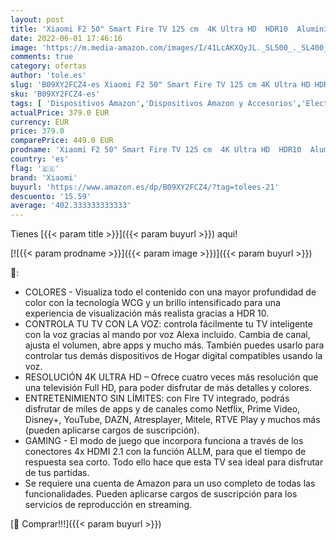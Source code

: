 ```yaml
---
layout: post
title: 'Xiaomi F2 50" Smart Fire TV 125 cm  4K Ultra HD  HDR10  Aluminio sin Marcos  Prime Video  Netflix  Control de Voz de Alexa  HDMI 2.1  Bluetooth  USB  Sintonizador Triple '
date: 2022-06-01 17:46:16
image: 'https://m.media-amazon.com/images/I/41LcAKXQyJL._SL500_._SL400_.jpg'
comments: true
category: ofertas
author: 'tole.es'
slug: 'B09XY2FCZ4-es Xiaomi F2 50" Smart Fire TV 125 cm 4K Ultra HD HDR10...'
sku: 'B09XY2FCZ4-es'
tags: [ 'Dispositivos Amazon','Dispositivos Amazon y Accesorios','Electrónica','Fire TV','TV, vídeo y home cinema','Televisores','Televisores inteligentes','alexa','xiaomi','🇪🇸', ]
actualPrice: 379.0 EUR
currency: EUR
price: 379.0
comparePrice: 449.0 EUR
prodname: 'Xiaomi F2 50" Smart Fire TV 125 cm  4K Ultra HD  HDR10  Aluminio sin Marcos  Prime Video  Netflix  Control de Voz de Alexa  HDMI 2.1  Bluetooth  USB  Sintonizador Triple '
country: 'es'
flag: '🇪🇸'
brand: 'Xiaomi'
buyurl: 'https://www.amazon.es/dp/B09XY2FCZ4/?tag=tolees-21'
descuento: '15.59'
average: '402.333333333333'
---
```


Tienes [{{< param title >}}]({{< param buyurl >}}) aqui!

[![{{< param prodname >}}]({{< param image >}})]({{< param buyurl >}})

🔎:

- COLORES - Visualiza todo el contenido con una mayor profundidad de color con la tecnología WCG y un brillo intensificado para una experiencia de visualización más realista gracias a HDR 10.
- CONTROLA TU TV CON LA VOZ: controla fácilmente tu TV inteligente con la voz gracias al mando por voz Alexa incluido. Cambia de canal, ajusta el volumen, abre apps y mucho más. También puedes usarlo para controlar tus demás dispositivos de Hogar digital compatibles usando la voz.
- RESOLUCIÓN 4K ULTRA HD – Ofrece cuatro veces más resolución que una televisión Full HD, para poder disfrutar de más detalles y colores.
- ENTRETENIMIENTO SIN LÍMITES: con Fire TV integrado, podrás disfrutar de miles de apps y de canales como Netflix, Prime Video, Disney+, YouTube, DAZN, Atresplayer, Mitele, RTVE Play y muchos más (pueden aplicarse cargos de suscripción).
- GAMING - El modo de juego que incorpora funciona a través de los conectores 4x HDMI 2.1 con la función ALLM, para que el tiempo de respuesta sea corto. Todo ello hace que esta TV sea ideal para disfrutar de tus partidas.
- Se requiere una cuenta de Amazon para un uso completo de todas las funcionalidades. Pueden aplicarse cargos de suscripción para los servicios de reproducción en streaming.

[🛒 Comprar!!!]({{< param buyurl >}})

